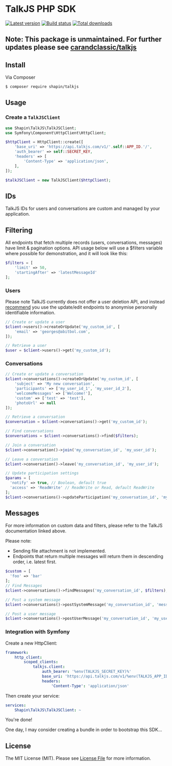 # TalkJS PHP SDK

[![Latest version](https://img.shields.io/github/release/shapintv/talkjs.svg?style=flat-square)](https://github.com/shapintv/talkjs/releases)
[![Build status](https://img.shields.io/travis/shapintv/talkjs.svg?style=flat-square)](https://travis-ci.com/shapintv/talkjs)
[![Total downloads](https://img.shields.io/packagist/dt/shapin/talkjs.svg?style=flat-square)](https://packagist.org/packages/shapin/talkjs)

## Note: This package is unmaintained. For further updates please see [carandclassic/talkjs](https://github.com/carandclassic/talkjs) 

## Install

Via Composer

``` bash
$ composer require shapin/talkjs
```

## Usage

### Create a `TalkJSClient`

```php
use Shapin\TalkJS\TalkJSClient;
use Symfony\Component\HttpClient\HttpClient;

$httpClient = HttpClient::create([
    'base_uri' => 'https://api.talkjs.com/v1/'.self::APP_ID.'/',
    'auth_bearer' => self::SECRET_KEY,
    'headers' => [
        'Content-Type' => 'application/json',
    ],
]);

$talkJSClient = new TalkJSClient($httpClient);
```

## IDs

TalkJS IDs for users and conversations are custom and managed by your application.

## Filtering

All endpoints that fetch multiple records (users, conversations, messages) have limit & pagination options. API usage below will use a $filters variable where possible for demonstration, and it will look like this:

```php
$filters = [
    'limit' => 50,
    'startingAfter' => 'latestMessageId'
];
```

### Users

Please note TalkJS currently does not offer a user deletion API, and instead [recommend](https://talkjs.com/dashboard/tLjeWrEK/docs/Reference/REST_API/Users.html#page_Deleting-users) you use the update/edit endpoints to anonymise personally identifiable information.

```php
// Create or update a user
$client->users()->createOrUpdate('my_custom_id', [
    'email' => 'georges@abitbol.com',
]);

// Retrieve a user
$user = $client->users()->get('my_custom_id');
```

### Conversations

```php
// Create or update a conversation
$client->conversations()->createOrUpdate('my_custom_id', [
    'subject' => 'My new conversation',
    'participants' => ['my_user_id_1', 'my_user_id_2'],
    'welcomeMessages' => ['Welcome!'],
    'custom' => ['test' => 'test'],
    'photoUrl' => null
]);

// Retrieve a conversation
$conversation = $client->conversations()->get('my_custom_id');

// Find conversations
$conversations = $client->conversations()->find($filters);

// Join a conversation
$client->conversation()->join('my_conversation_id', 'my_user_id');

// Leave a conversation
$client->conversation()->leave('my_conversation_id', 'my_user_id');

// Update participation settings
$params = [
  'notify' => true, // Boolean, default true
  'access' => 'ReadWrite' // ReadWrite or Read, default ReadWrite 
];
$client->conversations()->updateParticipation('my_conversation_id', 'my_user_id', $params);
```

## Messages

For more information on custom data and filters, please refer to the TalkJS documentation linked above.

Please note:

- Sending file attachment is not implemented.
- Endpoints that return multiple messages will return them in descending order, i.e. latest first.

```php
$custom = [
  'foo' => 'bar'
];
// Find Messages
$client->conversations()->findMessages('my_conversation_id', $filters);

// Post a system message
$client->conversations()->postSystemMessage('my_conversation_id', 'message_text', $custom);

// Post a user message
$client->conversations()->postUserMessage('my_conversation_id', 'my_user_id', 'message_text', $custom);
```

### Integration with Symfony

Create a new HttpClient:

```yml
framework:
    http_client:
        scoped_clients:
            talkjs.client:
                auth_bearer: '%env(TALKJS_SECRET_KEY)%'
                base_uri: 'https://api.talkjs.com/v1/%env(TALKJS_APP_ID)%/'
                headers:
                    'Content-Type': 'application/json'
```

Then create your service:

```yml
services:
    Shapin\TalkJS\TalkJSClient: ~
```

You're done!

One day, I may consider creating a bundle in order to bootstrap this SDK...

## License

The MIT License (MIT). Please see [License File](LICENSE) for more information.
